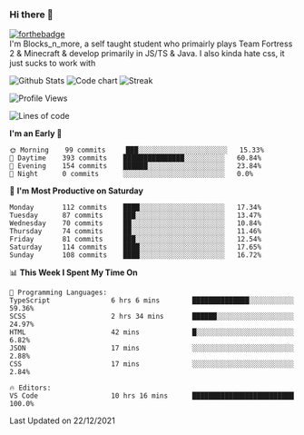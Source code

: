 ### Hi there 👋
[![forthebadge](https://forthebadge.com/images/badges/0-percent-optimized.svg)](https://forthebadge.com)<br>
I'm Blocks_n_more, a self taught student who primairly plays Team Fortress 2 & Minecraft & develop primarily in JS/TS & Java. I also kinda hate css, it just sucks to work with

![Github Stats](https://github-readme-stats.vercel.app/api?username=blocksnmore&show_icons=true&theme=dark)
![Code chart](https://github-readme-stats.vercel.app/api/top-langs/?username=blocksnmore&layout=compact&theme=dark)
![Streak](https://github-readme-streak-stats.herokuapp.com/?user=blocksnmore&theme=dark&hide_border=true)
<!--START_SECTION:waka-->
![Profile Views](http://img.shields.io/badge/Profile%20Views-0-blue)

![Lines of code](https://img.shields.io/badge/From%20Hello%20World%20I%27ve%20Written-2%20Million%20lines%20of%20code-blue)

**I'm an Early 🐤** 

```text
🌞 Morning    99 commits     ███░░░░░░░░░░░░░░░░░░░░░░   15.33% 
🌆 Daytime    393 commits    ███████████████░░░░░░░░░░   60.84% 
🌃 Evening    154 commits    ██████░░░░░░░░░░░░░░░░░░░   23.84% 
🌙 Night      0 commits      ░░░░░░░░░░░░░░░░░░░░░░░░░   0.0%

```
📅 **I'm Most Productive on Saturday** 

```text
Monday       112 commits    ████░░░░░░░░░░░░░░░░░░░░░   17.34% 
Tuesday      87 commits     ███░░░░░░░░░░░░░░░░░░░░░░   13.47% 
Wednesday    70 commits     ██░░░░░░░░░░░░░░░░░░░░░░░   10.84% 
Thursday     74 commits     ██░░░░░░░░░░░░░░░░░░░░░░░   11.46% 
Friday       81 commits     ███░░░░░░░░░░░░░░░░░░░░░░   12.54% 
Saturday     114 commits    ████░░░░░░░░░░░░░░░░░░░░░   17.65% 
Sunday       108 commits    ████░░░░░░░░░░░░░░░░░░░░░   16.72%

```


📊 **This Week I Spent My Time On** 

```text
💬 Programming Languages: 
TypeScript               6 hrs 6 mins        ██████████████░░░░░░░░░░░   59.36% 
SCSS                     2 hrs 34 mins       ██████░░░░░░░░░░░░░░░░░░░   24.97% 
HTML                     42 mins             █░░░░░░░░░░░░░░░░░░░░░░░░   6.82% 
JSON                     17 mins             ░░░░░░░░░░░░░░░░░░░░░░░░░   2.88% 
CSS                      17 mins             ░░░░░░░░░░░░░░░░░░░░░░░░░   2.84%

🔥 Editors: 
VS Code                  10 hrs 16 mins      █████████████████████████   100.0%

```


 Last Updated on 22/12/2021
<!--END_SECTION:waka-->
